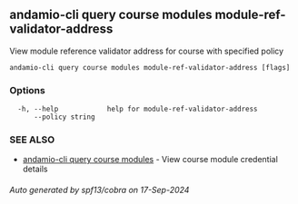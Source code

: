 ## andamio-cli query course modules module-ref-validator-address

View module reference validator address for course with specified policy

```
andamio-cli query course modules module-ref-validator-address [flags]
```

### Options

```
  -h, --help            help for module-ref-validator-address
      --policy string   
```

### SEE ALSO

* [andamio-cli query course modules](andamio-cli_query_course_modules.md)	 - View course module credential details

###### Auto generated by spf13/cobra on 17-Sep-2024
